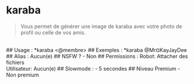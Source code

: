 # karaba

> Vous permet de générer une image de karaba avec votre photo de profil ou celle de vos amis.

<br>
## Usage :
*karaba <@membre>
## Exemples :
*karaba @Mr¤KayJayDee
## Alias :
Aucun(e)
## NSFW ?
- Non
## Permissions :
Robot: Attacher des fichiers
<br>
Utilisateur: Aucun(e)
## Slowmode :
- 5 secondes
## Niveau Premium
- Non premium